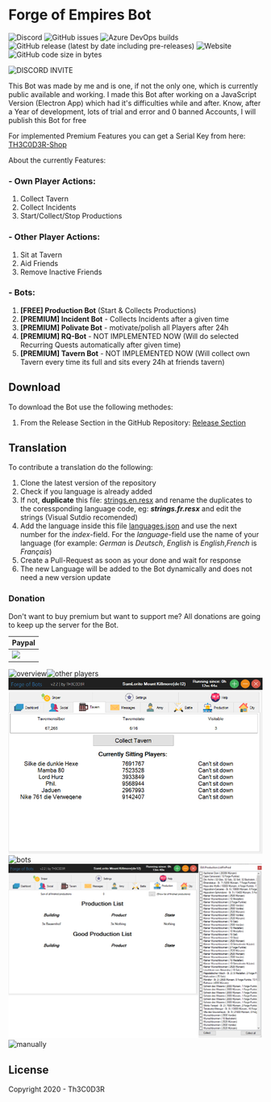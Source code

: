 

# **Forge of Empires Bot** 
![Discord](https://img.shields.io/discord/743455118338293810?label=Discord)[](https://github.com/Th3C0D3R/FoBCS/issues) ![GitHub issues](https://img.shields.io/github/issues/Th3C0D3R/FoBCS) ![Azure DevOps builds](https://img.shields.io/azure-devops/build/thetruetigers/842954ac-9c32-48b8-8308-4f72a8a29bcc/3?label=Build)
![GitHub release (latest by date including pre-releases)](https://img.shields.io/github/v/release/Th3C0D3R/FoBCS?include_prereleases) ![Website](https://img.shields.io/website?down_color=red&down_message=offline&label=Premium%20Server&up_color=green&up_message=online&url=https%3A%2F%2Fth3c0d3r.xyz) ![GitHub code size in bytes](https://img.shields.io/github/languages/code-size/Th3C0D3R/FoBCS)

![DISCORD INVITE](https://discord.gg/DJv8rNsbP7)

This Bot was made by me and is one, if not the only one, which is currently public available and working.
I made this Bot after working on a JavaScript Version (Electron App) which had it's difficulties while and after. Know, after a Year of development, lots of trial and error and 0 banned Accounts, I will publish this Bot for free

For implemented Premium Features you can get a Serial Key from here: [TH3C0D3R-Shop](https://th3c0d3r.selly.store/)

About the currently Features:
### - Own Player Actions:
1. Collect Tavern
2. Collect Incidents
3. Start/Collect/Stop Productions
### - Other Player Actions:
1. Sit at Tavern
2. Aid Friends
3. Remove Inactive Friends
### - Bots:
1. **[FREE] Production Bot** (Start &amp; Collects Productions)
2. **[PREMIUM] Incident Bot** - Collects Incidents after a given time
3. **[PREMIUM] Polivate Bot** - motivate/polish all Players after 24h
4. **[PREMIUM] RQ-Bot** - NOT IMPLEMENTED NOW (Will do selected Recurring Quests automatically after given time)
5. **[PREMIUM] Tavern Bot** - NOT IMPLEMENTED NOW (Will collect own Tavern every time its full and sits every 24h at friends tavern)

## Download
To download the Bot use the following methodes:
1.  From the Release Section in the GitHub Repository: [Release Section](https://github.com/Th3C0D3R/FoBCS/releases)

## Translation

To contribute a translation do the following:
1. Clone the latest version of the repository
2. Check if you language is already added
3. If not, **duplicate** this file: [strings.en.resx](https://github.com/Th3C0D3R/FoBCS/blob/master/ForgeOfBots/strings.en.resx) and rename the duplicates to the coressponding language code, eg: ***strings.fr.resx***  and edit the strings (Visual Sutdio recomended)
4. Add the language inside this file [languages.json](https://github.com/Th3C0D3R/FoBCS/blob/master/ForgeOfBots/languages.json) and use the next number for the *index*-field. For the *language*-field use the name of your language (for example: *German* is *Deutsch*, *English* is *English*,*French* is *Français*)
5. Create a Pull-Request as soon as your done and wait for response
6. The new Language will be added to the Bot dynamically and does not need a new version update

### Donation
Don't want to buy premium but want to support me?
All donations are going to keep up the server for the Bot.

| Paypal |
| ------ |
| [![](https://www.paypalobjects.com/en_US/i/btn/btn_donateCC_LG.gif)](https://www.paypal.com/cgi-bin/webscr?cmd=_s-xclick&hosted_button_id=G2D7BK2E7WJZY) 

![overview](https://github.com/Th3C0D3R/FoBCS/blob/master/Overview.png)![other players](https://github.com/Th3C0D3R/FoBCS/blob/master/OtherPlayers.png)
![tavern](https://github.com/Th3C0D3R/FoBCS/blob/master/Tavern.png)![bots](https://github.com/Th3C0D3R/FoBCS/blob/master/Bots.png)![production](https://github.com/Th3C0D3R/FoBCS/blob/master/Production.png)![manually](https://github.com/Th3C0D3R/FoBCS/blob/master/Manually.png)

License
-------
Copyright 2020 - Th3C0D3R
<!--stackedit_data:
eyJoaXN0b3J5IjpbMTU2ODQ4MjMyMywtMjA2Nzc2Nzk3NywtMT
E3ODEwMDcwNSwtMTgyOTg2NDQ1MCwtNTU3NjE3NDY0LC01MDMz
NjUyMzQsLTg0MTU5MzY0OCwyMTM4ODcwMzQ1LDM1MjkyMTYzMi
wxMTkzOTg5MTYwLDkyMDE2ODI4Niw3Njk2MDI2NDgsLTcyODQw
MDU2XX0=
-->
